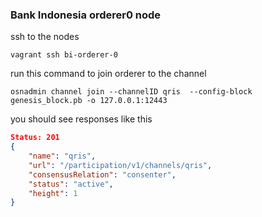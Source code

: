 ### Bank Indonesia orderer0 node
ssh to the nodes
```shell
vagrant ssh bi-orderer-0
```

run this command to join orderer to the channel
```
osnadmin channel join --channelID qris  --config-block genesis_block.pb -o 127.0.0.1:12443
```

you should see responses like this
```json
Status: 201
{
	"name": "qris",
	"url": "/participation/v1/channels/qris",
	"consensusRelation": "consenter",
	"status": "active",
	"height": 1
}
```
